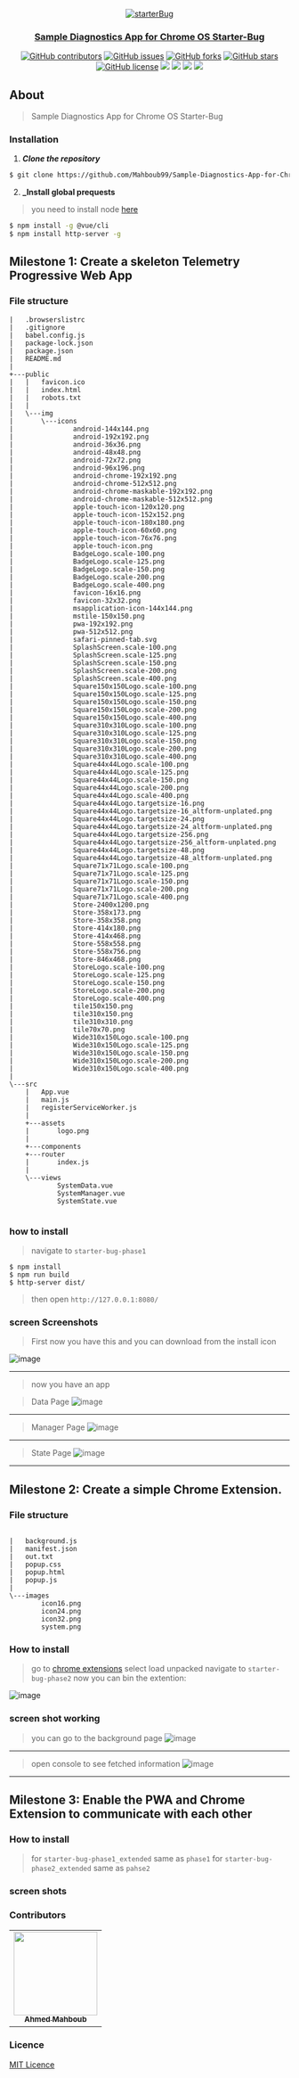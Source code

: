 <div align="center">
<a href="https://github.com/Mahboub99/Sample-Diagnostics-App-for-Chrome-OS---Starter-Bug" rel="noopener">
  
  ![starterBug](https://user-images.githubusercontent.com/43186742/114541552-28786a00-9c57-11eb-90dc-9dc069f55cb3.png)


</div>

<h3 align="center">Sample Diagnostics App for Chrome OS Starter-Bug
</h3>

<div align="center">
  
  [![GitHub contributors](https://img.shields.io/github/contributors/Mahboub99/-portfolio-website)](https://github.com/Mahboub99/Sample-Diagnostics-App-for-Chrome-OS---Starter-Bug/contributors)
  [![GitHub issues](https://img.shields.io/github/issues/Mahboub99/-portfolio-website)](https://github.com/Mahboub99/Sample-Diagnostics-App-for-Chrome-OS---Starter-Bug/issues)
  [![GitHub forks](https://img.shields.io/github/forks/Mahboub99/-portfolio-website)](https://github.com/Mahboub99/Sample-Diagnostics-App-for-Chrome-OS---Starter-Bug/network)
  [![GitHub stars](https://img.shields.io/github/stars/Mahboub99/-portfolio-website)](https://github.com/Mahboub99/Sample-Diagnostics-App-for-Chrome-OS---Starter-Bug/stargazers)
  [![GitHub license](https://img.shields.io/github/license/Mahboub99/-portfolio-website)](https://github.com/Mahboub99/Sample-Diagnostics-App-for-Chrome-OS---Starter-Bug/blob/master/LICENSE)
  <img src="https://img.shields.io/github/languages/count/Mahboub99/Sample-Diagnostics-App-for-Chrome-OS---Starter-Bug" />
  <img src="https://img.shields.io/github/languages/top/Mahboub99/Sample-Diagnostics-App-for-Chrome-OS---Starter-Bug" />
  <img src="https://img.shields.io/github/languages/code-size/Mahboub99/Sample-Diagnostics-App-for-Chrome-OS---Starter-Bug" />
  <img src="https://img.shields.io/github/issues-pr-raw/Mahboub99/Sample-Diagnostics-App-for-Chrome-OS---Starter-Bug" />

</div>

## About
> Sample Diagnostics App for Chrome OS Starter-Bug

### Installation

1. **_Clone the repository_**

```sh
$ git clone https://github.com/Mahboub99/Sample-Diagnostics-App-for-Chrome-OS---Starter-Bug
```
2. **_Install global prequests**
> you need to install node [here](https://nodejs.org/en/download/)
```sh
$ npm install -g @vue/cli
$ npm install http-server -g
```


## Milestone 1: Create a skeleton Telemetry Progressive Web App 


### File structure 

```shell 
|   .browserslistrc
|   .gitignore
|   babel.config.js
|   package-lock.json
|   package.json
|   README.md
|   
+---public
|   |   favicon.ico
|   |   index.html
|   |   robots.txt
|   |   
|   \---img
|       \---icons
|               android-144x144.png
|               android-192x192.png
|               android-36x36.png
|               android-48x48.png
|               android-72x72.png
|               android-96x196.png
|               android-chrome-192x192.png
|               android-chrome-512x512.png
|               android-chrome-maskable-192x192.png
|               android-chrome-maskable-512x512.png
|               apple-touch-icon-120x120.png
|               apple-touch-icon-152x152.png
|               apple-touch-icon-180x180.png
|               apple-touch-icon-60x60.png
|               apple-touch-icon-76x76.png
|               apple-touch-icon.png
|               BadgeLogo.scale-100.png
|               BadgeLogo.scale-125.png
|               BadgeLogo.scale-150.png
|               BadgeLogo.scale-200.png
|               BadgeLogo.scale-400.png
|               favicon-16x16.png
|               favicon-32x32.png
|               msapplication-icon-144x144.png
|               mstile-150x150.png
|               pwa-192x192.png
|               pwa-512x512.png
|               safari-pinned-tab.svg
|               SplashScreen.scale-100.png
|               SplashScreen.scale-125.png
|               SplashScreen.scale-150.png
|               SplashScreen.scale-200.png
|               SplashScreen.scale-400.png
|               Square150x150Logo.scale-100.png
|               Square150x150Logo.scale-125.png
|               Square150x150Logo.scale-150.png
|               Square150x150Logo.scale-200.png
|               Square150x150Logo.scale-400.png
|               Square310x310Logo.scale-100.png
|               Square310x310Logo.scale-125.png
|               Square310x310Logo.scale-150.png
|               Square310x310Logo.scale-200.png
|               Square310x310Logo.scale-400.png
|               Square44x44Logo.scale-100.png
|               Square44x44Logo.scale-125.png
|               Square44x44Logo.scale-150.png
|               Square44x44Logo.scale-200.png
|               Square44x44Logo.scale-400.png
|               Square44x44Logo.targetsize-16.png
|               Square44x44Logo.targetsize-16_altform-unplated.png
|               Square44x44Logo.targetsize-24.png
|               Square44x44Logo.targetsize-24_altform-unplated.png
|               Square44x44Logo.targetsize-256.png
|               Square44x44Logo.targetsize-256_altform-unplated.png
|               Square44x44Logo.targetsize-48.png
|               Square44x44Logo.targetsize-48_altform-unplated.png
|               Square71x71Logo.scale-100.png
|               Square71x71Logo.scale-125.png
|               Square71x71Logo.scale-150.png
|               Square71x71Logo.scale-200.png
|               Square71x71Logo.scale-400.png
|               Store-2400x1200.png
|               Store-358x173.png
|               Store-358x358.png
|               Store-414x180.png
|               Store-414x468.png
|               Store-558x558.png
|               Store-558x756.png
|               Store-846x468.png
|               StoreLogo.scale-100.png
|               StoreLogo.scale-125.png
|               StoreLogo.scale-150.png
|               StoreLogo.scale-200.png
|               StoreLogo.scale-400.png
|               tile150x150.png
|               tile310x150.png
|               tile310x310.png
|               tile70x70.png
|               Wide310x150Logo.scale-100.png
|               Wide310x150Logo.scale-125.png
|               Wide310x150Logo.scale-150.png
|               Wide310x150Logo.scale-200.png
|               Wide310x150Logo.scale-400.png
|               
\---src
    |   App.vue
    |   main.js
    |   registerServiceWorker.js
    |   
    +---assets
    |       logo.png
    |       
    +---components
    +---router
    |       index.js
    |       
    \---views
            SystemData.vue
            SystemManager.vue
            SystemState.vue
            

```

### how to install 
> navigate to `starter-bug-phase1`
```shell
$ npm install 
$ npm run build 
$ http-server dist/
```
> then open `http://127.0.0.1:8080/`



### screen Screenshots

> First now you have this and you can download from the install icon 

![image](https://user-images.githubusercontent.com/43186742/114531258-06c5b580-9c4c-11eb-89ca-ee7393e06345.png)
<hr/>

> now you have an app 

>Data Page
![image](https://user-images.githubusercontent.com/43186742/114531502-3f658f00-9c4c-11eb-803b-29cd194ae6a5.png)
<hr/>

> Manager Page
![image](https://user-images.githubusercontent.com/43186742/114531690-6ae87980-9c4c-11eb-82d6-9e2e791f98ce.png)
<hr/>

> State Page
![image](https://user-images.githubusercontent.com/43186742/114531934-a3885300-9c4c-11eb-9caa-ee119adcbfe6.png)
<hr/>




## Milestone 2: Create a simple Chrome Extension.

### File structure 

```sell 

|   background.js
|   manifest.json
|   out.txt
|   popup.css
|   popup.html
|   popup.js
|   
\---images
        icon16.png
        icon24.png
        icon32.png
        system.png
```

### How to install 
> go to  [chrome extensions](chrome://extensions/)
> select load unpacked
> navigate to `starter-bug-phase2`
> now you can bin the extention:

![image](https://user-images.githubusercontent.com/43186742/114522357-9d41a900-9c43-11eb-8ed5-d8df1c392be7.png)

### screen shot working 
> you can go to the background page 
![image](https://user-images.githubusercontent.com/43186742/114522989-2bb62a80-9c44-11eb-9a2f-30b6528cd18b.png)
<hr/>

>open console to see fetched information 
![image](https://user-images.githubusercontent.com/43186742/114523297-73d54d00-9c44-11eb-9d48-90a9c7b1efa4.png)
<hr/>

## Milestone 3: Enable the PWA and Chrome Extension to communicate with each other

### How to install 
> for `starter-bug-phase1_extended` same as `phase1`
> for `starter-bug-phase2_extended` same as `pahse2`

### screen shots 


### Contributors
<table>
  <tr>
     <td align="center">
       <a href="https://github.com/Mahboub99">
         <img src="https://avatars3.githubusercontent.com/u/43186742?s=460&v=4" width="150px;" alt=""/>
         <br />
         <sub>
           <b>Ahmed Mahboub</b>
         </sub>
        </a>
       <br/>
    </td>
  </tr>
 </table>

### Licence
[MIT Licence](https://github.com/Sample-Diagnostics-App-for-Chrome-OS---Starter-Bug/blob/main/LICENSE)
